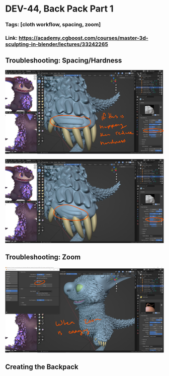 # DEV-44, Back Pack Part 1
### Tags: [cloth workflow, spacing, zoom]
### Link: <https://academy.cgboost.com/courses/master-3d-sculpting-in-blender/lectures/33242265>

## Troubleshooting: Spacing/Hardness

![](../images/DEV-44/DEV-44-A1.png)

![](../images/DEV-44/DEV-44-A2.png)

## Troubleshooting: Zoom

![](../images/DEV-44/DEV-44-B1.png)

## Creating the Backpack